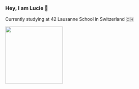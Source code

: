 ### Hey, I am Lucie 👋

Currently studying at 42 Lausanne School in Switzerland :switzerland:

<div>
  
  <!-- <img height="180cm" src="https://github-readme-stats.vercel.app/api?username=nakawashi&count_private=true&show_icons=true&theme=solarized-light&icon_color=ffa0e0&text_color=383638"> -->
  
<!--   <a href="https://github.com/JaeSeoKim/badge42">
    <img height="180cm" src="https://badge42.herokuapp.com/api/stats/lgenevey?darkmode=true&privacyEmail=true">
  </a> -->
  
  <a href="https://github.com/anuraghazra/github-readme-stats">
    <img height="180cm" src="https://github-readme-stats.vercel.app/api/top-langs/?username=nakawashi&layout=compact&&text_color=ffffff&title_color=ffffff&bg_color=364E8C&border_color=364E8C">
  </a>
  
</div>

<!--
## In progress . . .

<div>
  
  <a href="https://github.com/JaeSeoKim/badge42">
    <img height="50px" src="https://badge42.herokuapp.com/api/project/lgenevey/Born2beroot">
  </a>
</div>
-->
